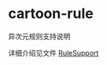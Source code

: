 # cartoon-rule
异次元规则支持说明

详细介绍见文件 [RuleSupport](https://github.com/mabDc/cartoon-rule/blob/master/RuleSupport.md)
